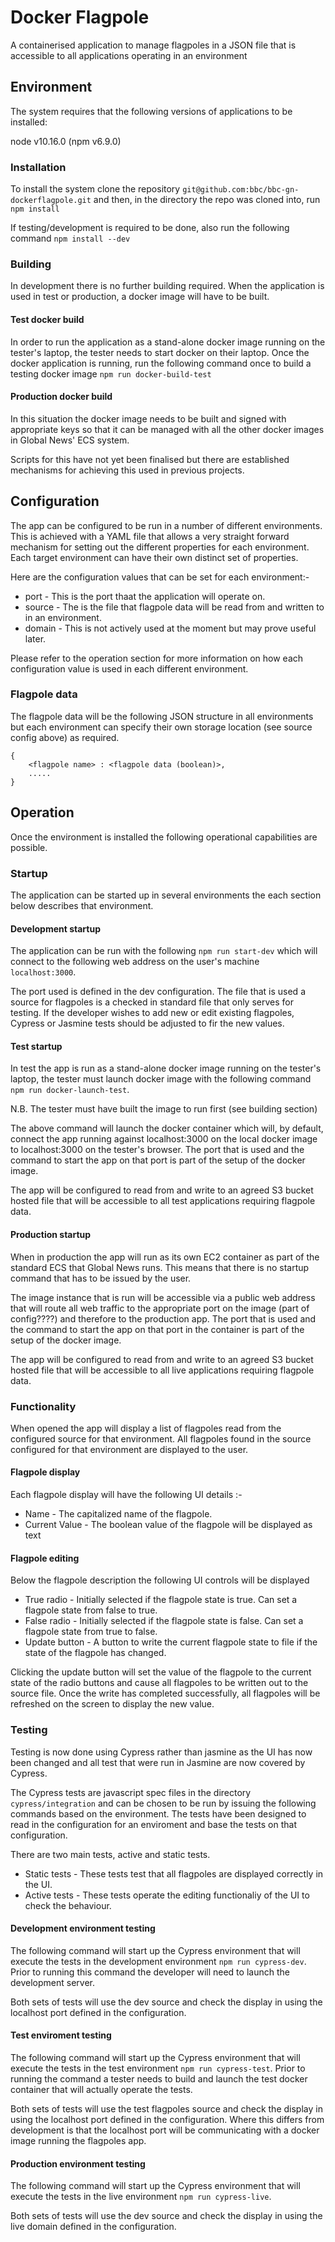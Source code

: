 # Docker Flagpole
A containerised application to manage flagpoles in a JSON file that is accessible to
 all applications operating in an environment

## Environment
The system requires that the following versions of applications to be installed:

node v10.16.0 (npm v6.9.0)

### Installation
To install the system clone the repository ```git@github.com:bbc/bbc-gn-dockerflagpole.git``` and
then, in the directory the repo was cloned into, run ```npm install```

If testing/development is required to be done, also run the following command ```npm install --dev```

### Building
In development there is no further building required. When the application is used in test
 or production, a docker image will have to be built.

#### Test docker build
In order to run the application as a stand-alone docker image running on the tester's laptop, the tester
needs to start docker on their laptop. Once the docker application is running, run the
following command once to build a testing docker image ```npm run docker-build-test```

#### Production docker build
In this situation the docker image needs to be built and signed with appropriate keys so that it can be 
managed with all the other docker images in Global News' ECS system.

Scripts for this have not yet been finalised but there are established mechanisms for achieving this used
in previous projects.

## Configuration
The app can be configured to be run in a number of different environments. This is achieved with a YAML file that
allows a very straight forward mechanism for setting out the different properties for each environment.
Each target environment can have their own distinct set of properties.

Here are the configuration values that can be set for each environment:-
* port - This is the port thaat the application will operate on.
* source - The is the file that flagpole data will be read from and written to in an environment.
* domain - This is not actively used at the moment but may prove useful later.

Please refer to the operation section for more information on how each configuration value is used in each 
different environment.

### Flagpole data
The flagpole data will be the following JSON structure in all environments but each environment can specify their
own storage location (see source config above) as required.

```
{
    <flagpole name> : <flagpole data (boolean)>,
    .....
}
```

## Operation
Once the environment is installed the following operational capabilities are possible.

### Startup
The application can be started up in several environments the each section below describes that environment.

#### Development startup
The application can be run with the following ```npm run start-dev```
which will connect to the following web address on the user's machine ```localhost:3000```.

The port used is defined in the dev configuration. The file that is used a source for flagpoles is a checked in 
standard file that only serves for testing. If the developer wishes to add new or edit existing flagpoles,
Cypress or Jasmine tests should be adjusted to fir the new values.

#### Test startup
In test the app is run as a stand-alone docker image running on the tester's laptop, the 
tester must launch docker image with the following command ```npm run docker-launch-test```.

N.B. The tester must have built the image to run first (see building section)

The above command will launch the docker container which will, by default, connect the app running against
localhost:3000 on the local docker image to localhost:3000 on the tester's browser. The port that is used and the 
command to start the app on that port is part of the setup of the docker image.

The app will be configured to read from and write to an agreed S3 bucket hosted file that will be accessible 
to all test applications requiring flagpole data.

#### Production startup
When in production the app will run as its own EC2 container as part of the standard ECS that Global News runs. This
means that there is no startup command that has to be issued by the user.

The image instance that is run will be accessible via a public web address that will route all web traffic to 
the appropriate port on the image (part of config????) and therefore to the production app.
The port that is used and the command to start the app on that port in the container is part of the setup of 
the docker image.

The app will be configured to read from and write to an agreed S3 bucket hosted file that will be accessible 
to all live applications requiring flagpole data.
 
### Functionality
When opened the app will display a list of flagpoles read from the configured source for that environment.
All flagpoles found in the source configured for that environment are displayed to the user.

#### Flagpole display
Each flagpole display will have the following UI details :-
* Name - The capitalized name of the flagpole.
* Current Value - The boolean value of the flagpole will be displayed as text

#### Flagpole editing
Below the flagpole description the following UI controls will be displayed
* True radio - Initially selected if the flagpole state is true. Can set a flagpole state from false to true.
* False radio - Initially selected if the flagpole state is false. Can set a flagpole state from true to false.
* Update button - A button to write the current flagpole state to file if the state of the flagpole has changed.

Clicking the update button will set the value of the flagpole to the current state of the radio buttons and cause
all flagpoles to be written out to the source file. Once the write has completed successfully, all flagpoles will
be refreshed on the screen to display the new value.

### Testing
Testing is now done using Cypress rather than jasmine as the UI has now been changed and all test that were 
run in Jasmine are now covered by Cypress.

The Cypress tests are javascript spec files in the directory ```cypress/integration``` and can be
chosen to be run by issuing the following commands based on the environment. The tests have been designed to
read in the configuration for an enviroment and base the tests on that configuration.
 
There are two main tests, active and static tests.
* Static tests - These tests test that all flagpoles are displayed correctly in the UI.
* Active tests - These tests operate the editing functionaliy of the UI to check the behaviour.
  
#### Development environment testing
The following command will start up the Cypress environment that will execute the tests in the development
 environment ```npm run cypress-dev```. Prior to running this command the developer will need to launch the development
 server.
 
Both sets of tests will use the dev source and check the display in using the localhost port defined in the configuration.

#### Test enviroment testing
The following command will start up the Cypress environment that will execute the tests in the test
 environment ```npm run cypress-test```. Prior to running the command a tester needs to build and launch the
 test docker container that will actually operate the tests. 
 
Both sets of tests will use the test flagpoles source and check the display in using the localhost port defined in 
the configuration. Where this differs from development is that the localhost port will be communicating with
a docker image running the flagpoles app.
  
#### Production environment testing
The following command will start up the Cypress environment that will execute the tests in the live
 environment ```npm run cypress-live```.
 
Both sets of tests will use the dev source and check the display in using the live domain defined in the 
configuration.
   
